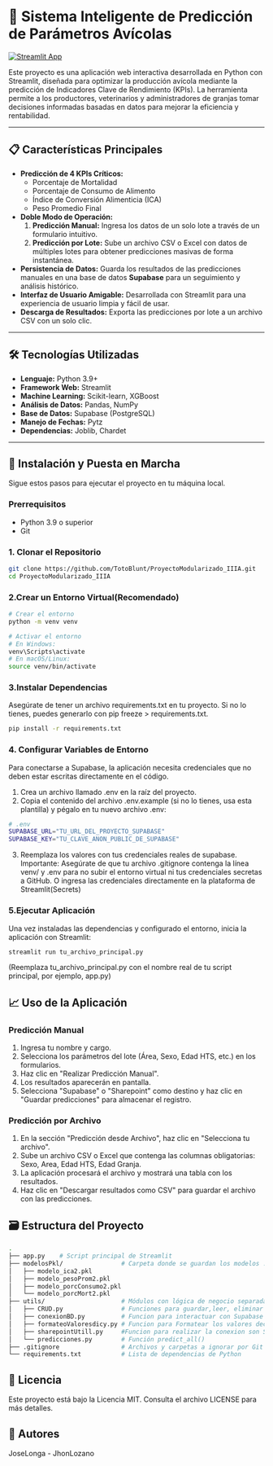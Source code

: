 # 🐔 Sistema Inteligente de Predicción de Parámetros Avícolas

[![Streamlit App](https://static.streamlit.io/badges/streamlit_badge_black_white.svg)](https://proypro3a.streamlit.app/)


Este proyecto es una aplicación web interactiva desarrollada en Python con Streamlit, diseñada para optimizar la producción avícola mediante la predicción de Indicadores Clave de Rendimiento (KPIs). La herramienta permite a los productores, veterinarios y administradores de granjas tomar decisiones informadas basadas en datos para mejorar la eficiencia y rentabilidad.


---

## 📋 Características Principales

*   **Predicción de 4 KPIs Críticos:**
    *   Porcentaje de Mortalidad
    *   Porcentaje de Consumo de Alimento
    *   Índice de Conversión Alimenticia (ICA)
    *   Peso Promedio Final
*   **Doble Modo de Operación:**
    1.  **Predicción Manual:** Ingresa los datos de un solo lote a través de un formulario intuitivo.
    2.  **Predicción por Lote:** Sube un archivo CSV o Excel con datos de múltiples lotes para obtener predicciones masivas de forma instantánea.
*   **Persistencia de Datos:** Guarda los resultados de las predicciones manuales en una base de datos **Supabase** para un seguimiento y análisis histórico.
*   **Interfaz de Usuario Amigable:** Desarrollada con Streamlit para una experiencia de usuario limpia y fácil de usar.
*   **Descarga de Resultados:** Exporta las predicciones por lote a un archivo CSV con un solo clic.

---

## 🛠️ Tecnologías Utilizadas

*   **Lenguaje:** Python 3.9+
*   **Framework Web:** Streamlit
*   **Machine Learning:** Scikit-learn, XGBoost
*   **Análisis de Datos:** Pandas, NumPy
*   **Base de Datos:** Supabase (PostgreSQL)
*   **Manejo de Fechas:** Pytz
*   **Dependencias:** Joblib, Chardet

---

## 🚀 Instalación y Puesta en Marcha

Sigue estos pasos para ejecutar el proyecto en tu máquina local.

### Prerrequisitos

*   Python 3.9 o superior
*   Git

### 1. Clonar el Repositorio
```bash
git clone https://github.com/TotoBlunt/ProyectoModularizado_IIIA.git
cd ProyectoModularizado_IIIA
```
### 2.Crear un Entorno Virtual(Recomendado)
```bash
# Crear el entorno
python -m venv venv

# Activar el entorno
# En Windows:
venv\Scripts\activate
# En macOS/Linux:
source venv/bin/activate
```
### 3.Instalar Dependencias
Asegúrate de tener un archivo requirements.txt en tu proyecto. Si no lo tienes, puedes generarlo con pip freeze > requirements.txt.
```bash
pip install -r requirements.txt
```
### 4. Configurar Variables de Entorno
Para conectarse a Supabase, la aplicación necesita credenciales que no deben estar escritas directamente en el código.
   1. Crea un archivo llamado .env en la raíz del proyecto.
   2. Copia el contenido del archivo .env.example (si no lo tienes, usa esta plantilla) y pégalo en tu nuevo archivo .env:
```bash
# .env
SUPABASE_URL="TU_URL_DEL_PROYECTO_SUPABASE"
SUPABASE_KEY="TU_CLAVE_ANON_PUBLIC_DE_SUPABASE"
```
   3. Reemplaza los valores con tus credenciales reales de supabase.
   Importante: Asegúrate de que tu archivo .gitignore contenga la línea venv/ y .env para no subir el entorno virtual ni tus credenciales secretas a GitHub.
   O ingresa las credenciales directamente en la plataforma de Streamlit(Secrets)

### 5.Ejecutar Aplicación
Una vez instaladas las dependencias y configurado el entorno, inicia la aplicación con Streamlit:
```bash
streamlit run tu_archivo_principal.py
```
(Reemplaza tu_archivo_principal.py con el nombre real de tu script principal, por ejemplo, app.py)

## 📈 Uso de la Aplicación

### Predicción Manual
   1. Ingresa tu nombre y cargo.
   2. Selecciona los parámetros del lote (Área, Sexo, Edad HTS, etc.) en los formularios.
   3. Haz clic en "Realizar Predicción Manual".
   4. Los resultados aparecerán en pantalla.
   5. Selecciona "Supabase" o "Sharepoint" como destino y haz clic en "Guardar predicciones" para almacenar el registro.
### Predicción por Archivo
   1. En la sección "Predicción desde Archivo", haz clic en "Selecciona tu archivo".
   2. Sube un archivo CSV o Excel que contenga las columnas obligatorias: Sexo, Area, Edad HTS, Edad Granja.
   3. La aplicación procesará el archivo y mostrará una tabla con los resultados.
   4. Haz clic en "Descargar resultados como CSV" para guardar el archivo con las predicciones.

## 🗃️ Estructura del Proyecto
```bash
.
├── app.py    # Script principal de Streamlit
├── modelosPkl/                # Carpeta donde se guardan los modelos .pkl/.joblib
│   ├── modelo_ica2.pkl
│   ├── modelo_pesoProm2.pkl
│   ├── modelo_porcConsumo2.pkl
│   └── modelo_porcMort2.pkl
├── utils/                     # Módulos con lógica de negocio separada
│   ├── CRUD.py                # Funciones para guardar,leer, eliminar las predicciones
│   ├── conexionBD.py          # Funcion para interactuar con Supabase
│   ├── formateoValoresdicy.py # Funcion para Formatear los valores decimales
│   ├── sharepointUtill.py     #Funcion para realizar la conexion son SharePoint
│   └── predicciones.py        # Función predict_all()
├── .gitignore                 # Archivos y carpetas a ignorar por Git
└── requirements.txt           # Lista de dependencias de Python
```

## 📄 Licencia
Este proyecto está bajo la Licencia MIT. Consulta el archivo LICENSE para más detalles.

## 👤 Autores
JoseLonga - JhonLozano
